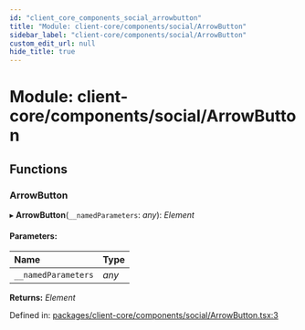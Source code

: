 ```yaml
---
id: "client_core_components_social_arrowbutton"
title: "Module: client-core/components/social/ArrowButton"
sidebar_label: "client-core/components/social/ArrowButton"
custom_edit_url: null
hide_title: true
---
```


# Module: client-core/components/social/ArrowButton

## Functions

### ArrowButton

▸ **ArrowButton**(`__namedParameters`: *any*): *Element*

#### Parameters:

Name | Type |
:------ | :------ |
`__namedParameters` | *any* |

**Returns:** *Element*

Defined in: [packages/client-core/components/social/ArrowButton.tsx:3](https://github.com/xr3ngine/xr3ngine/blob/5c3dcaef1/packages/client-core/components/social/ArrowButton.tsx#L3)
